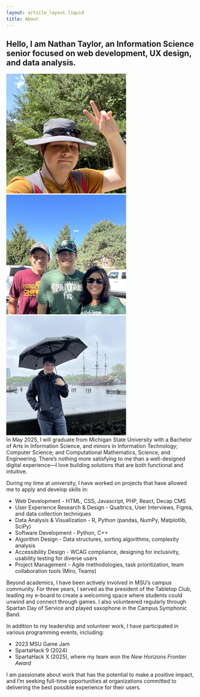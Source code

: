 ```yaml
---
layout: article_layout.liquid
title: About
---
```


## Hello, I am <strong>Nathan Taylor</strong>, an Information Science senior focused on web development, UX design, and data analysis.
<div id="about-images">
    <img class="about" alt="on a camping trip" src="/images/camping.png"/>
    <img class="about" alt="before a football game" src="/images/football.png"/>
    <img class="about" alt="rainy day during vacation to the Netherlands" src="/images/netherlands.png"/>
</div>
In May 2025, I will graduate from Michigan State University with a Bachelor of Arts in Information Science, and minors in Information Technology; Computer Science; and Computational Mathematics, Science, and Engineering. There’s nothing more satisfying to me than a well-designed digital experience—I love building solutions that are both functional and intuitive.

During my time at university, I have worked on projects that have allowed me to apply and develop skills in:
 - Web Development - HTML, CSS, Javascript, PHP, React, Decap CMS
 - User Experience Research & Design - Qualtrics, User Interviews, Figma, and data collection techniques
 - Data Analysis & Visualization - R, Python (pandas, NumPy, Matplotlib, SciPy)
 - Software Development - Python, C++
 - Algorithm Design - Data structures, sorting algorithms, complexity analysis
 - Accessibility Design - WCAG compliance, designing for inclusivity, usability testing for diverse users
 - Project Management – Agile methodologies, task prioritization, team collaboration tools (Miro, Teams)

Beyond academics, I have been actively involved in MSU’s campus community. For three years, I served as the president of the Tabletop Club, leading my e-board to create a welcoming space where students could unwind and connect through games. I also volunteered regularly through Spartan Day of Service and played saxophone in the Campus Symphonic Band.

In addition to my leadership and volunteer work, I have participated in various programming events, including:
- 2023 MSU Game Jam
- SpartaHack 9 (2024)
- SpartaHack X (2025), where my team won the *New Horizons Frontier Award*

I am passionate about work that has the potential to make a positive impact, and I’m seeking full-time opportunities at organizations committed to delivering the best possible experience for their users.